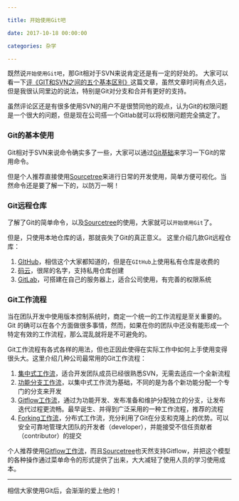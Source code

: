 ```yaml
---

title: 开始使用Git吧

date: 2017-10-18 00:00:00

categories: 杂学

---
```


既然说``开始使用Git吧``，那Git相对于SVN来说肯定还是有一定的好处的。
大家可以看一下[评《GIT和SVN之间的五个基本区别》](https://my.oschina.net/u/1580062/blog/214850)这篇文章，虽然文章时间有点久远，但是我很认同里边的说法，特别是Git对分支和合并有更好的支持。

虽然评论区还是有很多使用SVN的用户不是很赞同他的观点，认为Git的权限问题是一个很大的问题，但是现在公司搭一个Gitlab就可以将权限问题完全搞定了。

### Git的基本使用
Git相对于SVN来说命令确实多了一些，大家可以通过[Git基础](https://git-scm.com/book/zh/v1/Git-%E5%9F%BA%E7%A1%80)来学习一下Git的常用命令。

但是个人推荐直接使用[Sourcetree](https://www.sourcetreeapp.com/)来进行日常的开发使用，简单方便可视化。当然命令还是要了解一下的，以防万一啊！

### Git远程仓库
了解了Git的简单命令，以及[Sourcetree](https://www.sourcetreeapp.com/)的使用，大家就可以``开始使用Git``了。

但是，只使用本地仓库的话，那就丧失了Git的真正意义。
这里介绍几款Git远程仓库：
1. [GItHub](https://github.com/)，相信这个大家都知道的，但是在``GItHub``上使用私有仓库是收费的
2. [码云](https://gitee.com/)，很屌的名字，支持私用仓库创建
3. [GitLab](https://about.gitlab.com/)，可搭建在自己的服务器上，适合公司使用，有完善的权限系统

### Git工作流程
当在团队开发中使用版本控制系统时，商定一个统一的工作流程是至关重要的。Git 的确可以在各个方面做很多事情，然而，如果在你的团队中还没有能形成一个特定有效的工作流程，那么混乱就将是不可避免的。

Git工作流程有各式各样的用法，但也正因此使得在实际工作中如何上手使用变得很头大。这里介绍几种公司最常用的Git工作流程：
1. [集中式工作流](http://blog.jobbole.com/76847/)，适合开发团队成员已经很熟悉SVN，无需去适应一个全新流程
2. [功能分支工作流](http://blog.jobbole.com/76857/)，以集中式工作流为基础，不同的是为各个新功能分配一个专门的分支来开发
3. [Gitflow工作流](http://blog.jobbole.com/76867/)，通过为功能开发、发布准备和维护分配独立的分支，让发布迭代过程更流畅。最早诞生、并得到广泛采用的一种工作流程，推荐的流程
4. [Forking工作流](http://blog.jobbole.com/76861/)，分布式工作流，充分利用了Git在分支和克隆上的优势。可以安全可靠地管理大团队的开发者（developer），并能接受不信任贡献者（contributor）的提交

个人推荐使用[Gitflow工作流](http://blog.jobbole.com/76867/)，而且[Sourcetree](https://www.sourcetreeapp.com/)也天然支持Gitflow，并把这个模型的各种操作通过菜单命令的形式提供了出来，大大减轻了使用人员的学习使用成本。

---

相信大家使用Git后，会渐渐的爱上他的！
